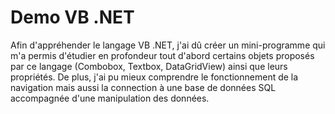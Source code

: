 # Demo VB .NET

Afin d'appréhender le langage VB .NET, j'ai dû créer un mini-programme qui m'a permis d'étudier en profondeur tout d'abord certains objets proposés par ce langage (Combobox, Textbox, DataGridView) ainsi que leurs propriétés. De plus, j'ai pu mieux comprendre le fonctionnement de la navigation mais aussi la connection à une base de données SQL accompagnée d'une manipulation des données.
